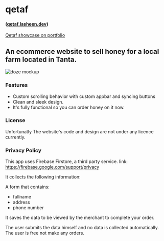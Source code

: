 # qetaf 
#### ([qetaf.lasheen.dev](https://qetaf.lasheen.dev/#/))

[Qetaf showcase on portfolio](https://lasheen.dev/#/projects/qetaf)


## An ecommerce website to sell honey for a local farm located in Tanta.
![doze mockup](https://firebasestorage.googleapis.com/v0/b/yousseflasheen-portfolio.appspot.com/o/projects_assets%2Fqetaf%2Fqetaf.png?alt=media&token=3ce2699e-4dfb-4080-bfac-ec557d812f45")

### Features
- Custom scrolling behavior with custom appbar and syncing buttons
- Clean and sleek design.
- It's fully functional so you can order honey on it now.
### License
Unfortunatly The website's code and design are not under any licence currently.

### Privacy Policy
This app uses Firebase Firstore, a third party service.
link: https://firebase.google.com/support/privacy

It collects the following information:

A form that contains:
- fullname
- address
- phone number

It saves the data to be viewed by the merchant to complete your order.


The user submits the data himself and no data is collected automatically.
The user is free not make any orders.
